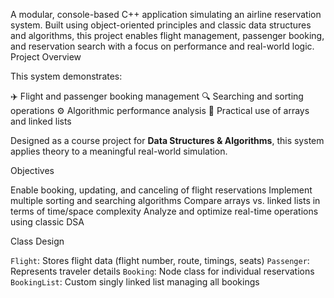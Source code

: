 A modular, console-based C++ application simulating an airline reservation system. Built using object-oriented principles and classic data structures and algorithms, this project enables flight management, passenger booking, and reservation search with a focus on performance and real-world logic.
Project Overview

This system demonstrates:

 ✈️ Flight and passenger booking management
 🔍 Searching and sorting operations
 ⚙️ Algorithmic performance analysis
 🧠 Practical use of arrays and linked lists

Designed as a course project for **Data Structures & Algorithms**, this system applies theory to a meaningful real-world simulation.

Objectives

 Enable booking, updating, and canceling of flight reservations
 Implement multiple sorting and searching algorithms
 Compare arrays vs. linked lists in terms of time/space complexity
 Analyze and optimize real-time operations using classic DSA

Class Design

 `Flight`: Stores flight data (flight number, route, timings, seats)
 `Passenger`: Represents traveler details
 `Booking`: Node class for individual reservations
 `BookingList`: Custom singly linked list managing all bookings
